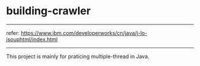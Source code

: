 # building-crawler


****
refer: https://www.ibm.com/developerworks/cn/java/j-lo-jsouphtml/index.html
***

This project is mainly for praticing multiple-thread in Java.
